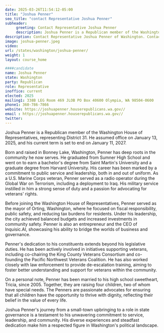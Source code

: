 ```yaml
---
date: 2025-03-26T11:54:12-05:00
title: "Joshua Penner"
seo_title: "contact Representative Joshua Penner"
subheader:
     greeting: Contact Representative Joshua Penner
     description: Joshua Penner is a Republican member of the Washington House of Representatives, representing District 31. He assumed office on January 13, 2025, and his current term is set to end on January 11, 2027.
description: Contact Representative Joshua Penner of Washington. Contact information for Joshua Penner includes email address, phone number, and mailing address.
image: joshua-penner.jpeg
video:
url: /states/washington/joshua-penner/
weight: 1
layout: course_home

####candidate
name: Joshua Penner
state: Washington
party: Republican
role: Representative
inoffice: current
elected: 2025
mailing1: 338B LEG Room 469 JLOB PO Box 40600 Olympia, WA 98504-0600
phone1: 360-786-7866
website: https://joshuapenner.houserepublicans.wa.gov//
email : https://joshuapenner.houserepublicans.wa.gov//
twitter: 
---
```

Joshua Penner is a Republican member of the Washington House of Representatives, representing District 31. He assumed office on January 13, 2025, and his current term is set to end on January 11, 2027.

Born and raised in Bonney Lake, Washington, Penner has deep roots in the community he now serves. He graduated from Sumner High School and went on to earn a bachelor's degree from Saint Martin's University and a graduate degree from Harvard University. His career has been marked by a commitment to public service and leadership, both in and out of uniform. As a U.S. Marine Corps veteran, Penner served as a radio operator during the Global War on Terrorism, including a deployment to Iraq. His military service instilled in him a strong sense of duty and a passion for advocating for veterans' rights.

Before joining the Washington House of Representatives, Penner served as the mayor of Orting, Washington, where he focused on fiscal responsibility, public safety, and reducing tax burdens for residents. Under his leadership, the city achieved balanced budgets and increased investments in community safety. Penner is also an entrepreneur and the CEO of Inquisic.AI, showcasing his ability to bridge the worlds of business and governance.

Penner's dedication to his constituents extends beyond his legislative duties. He has been actively involved in initiatives supporting veterans, including co-chairing the King County Veterans Consortium and co-founding the Pacific Northwest Veterans Coalition. He has also worked closely with law enforcement to provide de-escalation training, aiming to foster better understanding and support for veterans within the community.

On a personal note, Penner has been married to his high school sweetheart, Tricia, since 2005. Together, they are raising four children, two of whom have special needs. The Penners are passionate advocates for ensuring that all children have the opportunity to thrive with dignity, reflecting their belief in the value of every life.

Joshua Penner's journey from a small-town upbringing to a role in state governance is a testament to his unwavering commitment to service, leadership, and community. His diverse experiences and steadfast dedication make him a respected figure in Washington's political landscape.
